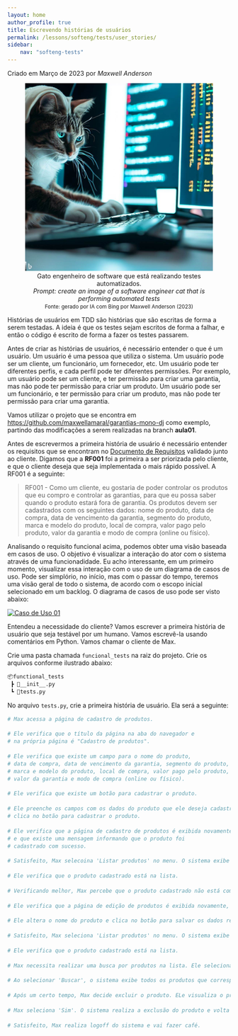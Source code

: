 ```yaml
---
layout: home
author_profile: true
title: Escrevendo histórias de usuários
permalink: /lessons/softeng/tests/user_stories/
sidebar:
    nav: "softeng-tests"
---
```

Criado em Março de 2023 por *Maxwell Anderson*

<center>
    <figure>
        <img src="../../../../assets/images/gpt/cat_tdd2.jpg" alt="Gato engenheiro de software que está realizando testes automatizados">
        <figcaption>
            Gato engenheiro de software que está realizando testes automatizados.<br>
            <em>Prompt: create an image of a software engineer cat that is performing automated tests</em>
        </figcaption>
        <small>Fonte: gerado por IA com Bing por Maxwell Anderson (2023)</small>
    </figure>
</center>

Histórias de usuários em TDD são histórias que são escritas de forma a serem testadas. A ideia é que os testes sejam escritos de forma a falhar, e então o código é escrito de forma a fazer os testes passarem.

Antes de criar as histórias de usuários, é necessário entender o que é um usuário. Um usuário é uma pessoa que utiliza o sistema. Um usuário pode ser um cliente, um funcionário, um fornecedor, etc. Um usuário pode ter diferentes perfis, e cada perfil pode ter diferentes permissões. Por exemplo, um usuário pode ser um cliente, e ter permissão para criar uma garantia, mas não pode ter permissão para criar um produto. Um usuário pode ser um funcionário, e ter permissão para criar um produto, mas não pode ter permissão para criar uma garantia.

Vamos utilizar o projeto que se encontra em <https://github.com/maxwellamaral/garantias-mono-dj> como exemplo, partindo das modificações a serem realizadas na branch **aula01**.

Antes de escrevermos a primeira história de usuário é necessário entender os requisitos que se encontram no [Documento de Requisitos](/lessons/softeng/requirements/req/sample/) validado junto ao cliente. Digamos que a **RF001** foi a primeira a ser priorizada pelo cliente, e que o cliente deseja que seja implementada o mais rápido possível. A RF001 é a seguinte:

> RF001 - Como um cliente, eu gostaria de poder controlar os produtos que eu compro e controlar as garantias, para que eu possa saber quando o produto estará fora de garantia. Os produtos devem ser cadastrados com os seguintes dados: nome do produto, data de compra, data de vencimento da garantia, segmento do produto, marca e modelo do produto, local de compra, valor pago pelo produto, valor da garantia e modo de compra (online ou físico).

Analisando o requisito funcional acima, podemos obter uma visão baseada em casos de uso. O objetivo é visualizar a interação do ator com o sistema através de uma funcionadidade. Eu acho interessante, em um primeiro momento, visualizar essa interação com o uso de um diagrama de casos de uso. Pode ser simplório, no início, mas com o passar do tempo, teremos uma visão geral de todo o sistema, de acordo com o escopo inicial selecionado em um backlog. O diagrama de casos de uso pode ser visto abaixo:

[![Caso de Uso 01](https://tinyurl.com/2mszgurt)](https://tinyurl.com/2mszgurt)<!--![Caso de Uso 01](../../../../assets/puml/usecase_rf01.puml)-->

Entendeu a necessidade do cliente? Vamos escrever a primeira história de usuário que seja testável por um humano. Vamos escrevê-la usando comentários em Python. Vamos chamar o cliente de Max.

Crie uma pasta chamada `funcional_tests` na raiz do projeto. Crie os arquivos conforme ilustrado abaixo:

```bash
📦functional_tests
 ┣ 📜__init__.py
 ┗ 📜tests.py
```

No arquivo `tests.py`, crie a primeira história de usuário. Ela será a seguinte:

```python
# Max acessa a página de cadastro de produtos.

# Ele verifica que o título da página na aba do navegador e
# na própria página é "Cadastro de produtos".

# Ele verifica que existe um campo para o nome do produto, 
# data de compra, data de vencimento da garantia, segmento do produto,
# marca e modelo do produto, local de compra, valor pago pelo produto, 
# valor da garantia e modo de compra (online ou físico).

# Ele verifica que existe um botão para cadastrar o produto. 

# Ele preenche os campos com os dados do produto que ele deseja cadastrar e 
# clica no botão para cadastrar o produto. 

# Ele verifica que a página de cadastro de produtos é exibida novamente, 
# e que existe uma mensagem informando que o produto foi 
# cadastrado com sucesso.

# Satisfeito, Max selecoina 'Listar produtos' no menu. O sistema exibe uma a lista de produtos cadastrados.

# Ele verifica que o produto cadastrado está na lista.

# Verificando melhor, Max percebe que o produto cadastrado não está com o nome correto. Assim, ele seleciona o produto na lista e clica no botão para editar o produto.

# Ele verifica que a página de edição de produtos é exibida novamente, e que os campos estão preenchidos com os dados do produto.

# Ele altera o nome do produto e clica no botão para salvar os dados relacionados ao produto.

# Satisfeito, Max seleciona 'Listar produtos' no menu. O sistema exibe uma a lista de produtos cadastrados.

# Ele verifica que o produto cadastrado está na lista.

# Max necessita realizar uma busca por produtos na lista. Ele seleciona o campo específico para busca e digita o nome do produto. 

# Ao selecionar 'Buscar', o sistema exibe todos os produtos que correspondem aos termos que foram digitados. 

# Após um certo tempo, Max decide excluir o produto. ELe visualiza o produto e seleciona a opção 'Excluir'. O sistema pergunta se o usuário realmente deseja excluir o produto. 

# Max seleciona 'Sim'. O sistema realiza a exclusão do produto e volta a exibir uma lista atualizada dos produtos.

# Satisfeito, Max realiza logoff do sistema e vai fazer café.

```

<!-- Agora, vamos escrever o código que fará os testes falharem. Em `tests.py` escreva o seguinte código:

```python
# ... 
# Ele verifica que a página de cadastro de produtos é exibida novamente, 
# e que existe uma mensagem informando que o produto foi 
# cadastrado com sucesso.


``` -->
